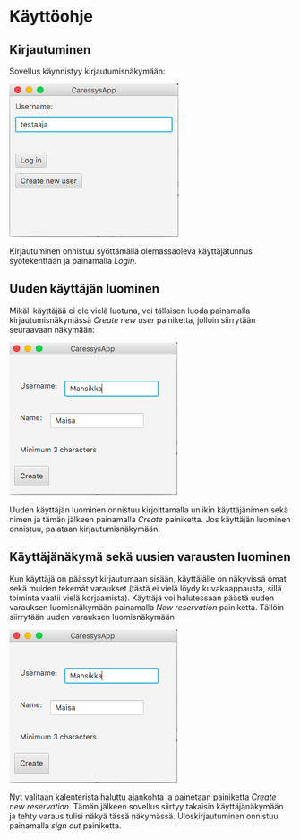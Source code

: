 # Käyttöohje
## Kirjautuminen
Sovellus käynnistyy kirjautumisnäkymään:

<img src= "https://github.com/lankku1/ot-harjoitustyo/blob/master/dokumentaatio/kuvat/loginScene.png">

Kirjautuminen onnistuu syöttämällä olemassaoleva käyttäjätunnus syötekenttään ja painamalla _Login_.

## Uuden käyttäjän luominen
Mikäli käyttäjää ei ole vielä luotuna, voi tällaisen luoda painamalla kirjautumisnäkymässä _Create new user_
painiketta, jolloin siirrytään seuraavaan näkymään:

<img src= "https://github.com/lankku1/ot-harjoitustyo/blob/master/dokumentaatio/kuvat/createNewUserScene.png">

Uuden käyttäjän luominen onnistuu kirjoittamalla uniikin käyttäjänimen sekä nimen ja tämän jälkeen painamalla _Create_ painiketta.
Jos käyttäjän luominen onnistuu, palataan kirjautumisnäkymään.

## Käyttäjänäkymä sekä uusien varausten luominen
Kun käyttäjä on päässyt kirjautumaan sisään, käyttäjälle on näkyvissä omat sekä muiden tekemät varaukset (tästä ei vielä löydy kuvakaappausta, sillä toiminta
vaatii vielä korjaamista). Käyttäjä voi halutessaan päästä uuden varauksen luomisnäkymään painamalla _New reservation_ painiketta.
Tällöin siirrytään uuden varauksen luomisnäkymään

<img src= "https://github.com/lankku1/ot-harjoitustyo/blob/master/dokumentaatio/kuvat/createNewUserScene.png">

Nyt valitaan kalenterista haluttu ajankohta ja painetaan painiketta _Create new reservation_. Tämän jälkeen
sovellus siirtyy takaisin käyttäjänäkymään ja tehty varaus tulisi näkyä tässä näkymässä. Uloskirjautuminen onnistuu painamalla _sign out_ painiketta.
